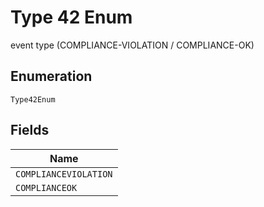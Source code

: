 
# Type 42 Enum

event type (COMPLIANCE-VIOLATION / COMPLIANCE-OK)

## Enumeration

`Type42Enum`

## Fields

| Name |
|  --- |
| `COMPLIANCEVIOLATION` |
| `COMPLIANCEOK` |

